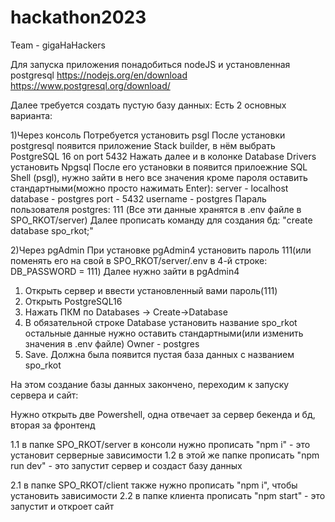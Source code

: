 # hackathon2023
Team - gigaHaHackers

Для запуска приложения понадобиться nodeJS и установленная postgresql
https://nodejs.org/en/download
https://www.postgresql.org/download/


Далее требуется создать пустую базу данных:
Есть 2 основных варианта:

1)Через консоль
Потребуется установить psgl
После установки postgresql появится приложение Stack builder, в нём выбрать PostgreSQL 16 on port 5432
Нажать далее и в колонке Database Drivers установить Npgsql
После его установки в появится прилоежние SQL Shell (psgl), нужно зайти в него
все значения кроме пароля оставить стандартными(можно просто нажимать Enter):
	server - localhost
	database - postgres
	port - 5432
	username - postgres
	Параль пользователя postgres: 111
	(Все эти данные хранятся в .env файле в SPO_RKOT/server)
Далее прописать команду для создания бд:
"create database spo_rkot;"


2)Через pgAdmin
При установке pgAdmin4 установить пароль 111(или поменять его 
на свой в SPO_RKOT/server/.env в 4-й строке: DB_PASSWORD = 111)
Далее нужно зайти в pgAdmin4
1. Открыть сервер и ввести установленный вами пароль(111)
2. Открыть PostgreSQL16
3. Нажать ПКМ по Databases -> Create->Database
4. В обязательной строке Database установить название spo_rkot
	остальные данные нужно оставить стандартными(или изменить значения в .env файле)
	Owner - postgres
5. Save. Должна была появится пустая база данных с названием spo_rkot


На этом создание базы данных закончено, переходим к запуску сервера и сайт:

Нужно открыть две Powershell, одна отвечает за сервер бекенда и бд, вторая за фронтенд

1.1 в папке SPO_RKOT/server в консоли нужно прописать "npm i" - это установит серверные зависимости
1.2 в этой же папке прописать "npm run dev" - это запустит сервер и создаст базу данных

2.1 в папке SPO_RKOT/client также нужно прописать "npm i", чтобы установить зависимости
2.2 в папке клиента прописать "npm start" - это запустит и откроет сайт